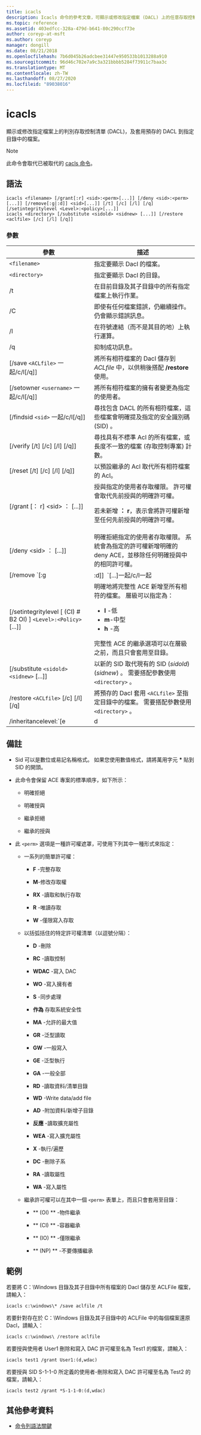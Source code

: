 ```yaml
---
title: icacls
description: Icacls 命令的參考文章，可顯示或修改指定檔案 (DACL) 上的任意存取控制清單，並將預存 Dacl 套用至指定目錄中的檔案。
ms.topic: reference
ms.assetid: 403edfcc-328a-479d-b641-80c290ccf73e
author: coreyp-at-msft
ms.author: coreyp
manager: dongill
ms.date: 08/21/2018
ms.openlocfilehash: 7b6d045b26adcbee31447e950533b1013288a910
ms.sourcegitcommit: 96d46c702e7a9c3a321bbbb5284f73911c7baa3c
ms.translationtype: MT
ms.contentlocale: zh-TW
ms.lasthandoff: 08/27/2020
ms.locfileid: "89038016"
---
```

# <a name="icacls"></a>icacls

顯示或修改指定檔案上的判別存取控制清單 (DACL)，及套用預存的 DACL 到指定目錄中的檔案。

> [!NOTE]
> 此命令會取代已被取代的 [cacls 命令](cacls.md)。

## <a name="syntax"></a>語法

```
icacls <filename> [/grant[:r] <sid>:<perm>[...]] [/deny <sid>:<perm>[...]] [/remove[:g|:d]] <sid>[...]] [/t] [/c] [/l] [/q] [/setintegritylevel <Level>:<policy>[...]]
icacls <directory> [/substitute <sidold> <sidnew> [...]] [/restore <aclfile> [/c] [/l] [/q]]
```

### <a name="parameters"></a>參數

| 參數 | 描述 |
| --------- | ----------- |
| `<filename>` | 指定要顯示 Dacl 的檔案。 |
| `<directory>` | 指定要顯示 Dacl 的目錄。 |
| /t | 在目前目錄及其子目錄中的所有指定檔案上執行作業。 |
| /C | 即使有任何檔案錯誤，仍繼續操作。 仍會顯示錯誤訊息。 |
| /l | 在符號連結（而不是其目的地）上執行運算。 |
| /q | 抑制成功訊息。 |
| [/save `<ACLfile>` 一起/c/l[/q]] | 將所有相符檔案的 Dacl 儲存到 *ACLfile* 中，以供稍後搭配 **/restore**使用。 |
| [/setowner `<username>` 一起/c/l[/q]] | 將所有相符檔案的擁有者變更為指定的使用者。 |
| [/findsid `<sid>` 一起/c/l[/q]] | 尋找包含 DACL 的所有相符檔案，這些檔案會明確提及指定的安全識別碼 (SID) 。 |
| [/verify [/t] [/c] [/l] [/q]] | 尋找具有不標準 Acl 的所有檔案，或長度不一致的檔案 (存取控制專案) 計數。 |
| [/reset [/t] [/c] [/l] [/q]] | 以預設繼承的 Acl 取代所有相符檔案的 Acl。 |
| [/grant [： r] \<sid> ： <perm> [...]] | 授與指定的使用者存取權限。 許可權會取代先前授與的明確許可權。<p>若未新增 **： r**，表示會將許可權新增至任何先前授與的明確許可權。 |
| [/deny \<sid> ： <perm> [...]] | 明確拒絕指定的使用者存取權限。 系統會為指定的許可權新增明確的 deny ACE，並移除任何明確授與中的相同許可權。 |
| [/remove `[:g | :d]]` `<sid>`[...]一起/c/l一起 | 從 DACL 中移除所有出現的指定 SID。 此命令也可以使用：<ul><li>**： g** -移除指定之 SID 的所有已授與許可權。</li><li>**:d** -移除指定之 SID 的所有已拒絕許可權。 |
| [/setintegritylevel [ (CI) # B2 OI) ] `<Level>:<Policy>`[...]] | 明確地將完整性 ACE 新增至所有相符的檔案。 層級可以指定為：<ul><li>**l** -低</li><li>**m**-中型</li><li>**h** -高</li></ul>完整性 ACE 的繼承選項可以在層級之前，而且只會套用至目錄。 |
| [/substitute `<sidold> <sidnew>` [...]] | 以新的 SID 取代現有的 SID (*sidold*)  (*sidnew*) 。 需要搭配參數使用 `<directory>` 。 |
| /restore `<ACLfile>` [/c] [/l] [/q] | 將預存的 Dacl 套用 `<ACLfile>` 至指定目錄中的檔案。 需要搭配參數使用 `<directory>` 。 |
| /inheritancelevel:`[e | d | r]` | 設定繼承層級，它可以是：<ul><li>**e** -啟用繼承</li><li>**d** -停用繼承並複製 ace</li><li>**r** -移除所有繼承的 ace</li></ul> |

## <a name="remarks"></a>備註

- Sid 可以是數位或易記名稱格式。 如果您使用數值格式，請將萬用字元 **&#42;** 貼到 SID 的開頭。

- 此命令會保留 ACE 專案的標準順序，如下所示：

    - 明確拒絕

    -  明確授與

    - 繼承拒絕

    - 繼承的授與

- 此 `<perm>` 選項是一種許可權遮罩，可使用下列其中一種形式來指定：

    - 一系列的簡單許可權：

      - **F** -完整存取

      - **M**-修改存取權

      - **RX** -讀取和執行存取

      - **R** -唯讀存取

      - **W** -僅限寫入存取

    - 以括弧括住的特定許可權清單（以逗號分隔）：

      - **D** -刪除

      - **RC** -讀取控制

      - **WDAC** -寫入 DAC

      - **WO** -寫入擁有者

      - **S** -同步處理

      - **作為** 存取系統安全性

      - **MA** -允許的最大值

      - **GR** -泛型讀取

      - **GW** -一般寫入

      - **GE** -泛型執行

      - **GA** -一般全部

      - **RD** -讀取資料/清單目錄

      - **WD** -Write data/add file

      - **AD** -附加資料/新增子目錄

      - **反應** -讀取擴充屬性

      - **WEA** -寫入擴充屬性

      - **X** -執行/遍歷

      - **DC** -刪除子系

      - **RA** -讀取屬性

      - **WA** -寫入屬性

  - 繼承許可權可以在其中一個 `<perm>` 表單上，而且只會套用至目錄：

      - ** (OI) ** -物件繼承

      - ** (CI) ** -容器繼承

      - ** (IO) ** -僅限繼承

      - ** (NP) ** -不要傳播繼承

## <a name="examples"></a>範例

若要將 C：\Windows 目錄及其子目錄中所有檔案的 Dacl 儲存至 ACLFile 檔案，請輸入：

```
icacls c:\windows\* /save aclfile /t
```

若要針對存在於 C：\Windows 目錄及其子目錄中的 ACLFile 中的每個檔案還原 Dacl，請輸入：

```
icacls c:\windows\ /restore aclfile
```

若要授與使用者 User1 刪除和寫入 DAC 許可權至名為 Test1 的檔案，請輸入：

```
icacls test1 /grant User1:(d,wdac)
```

若要授與 SID S-1-1-0 所定義的使用者-刪除和寫入 DAC 許可權至名為 Test2 的檔案，請輸入：

```
icacls test2 /grant *S-1-1-0:(d,wdac)
```

## <a name="additional-references"></a>其他參考資料

- [命令列語法關鍵](command-line-syntax-key.md)
